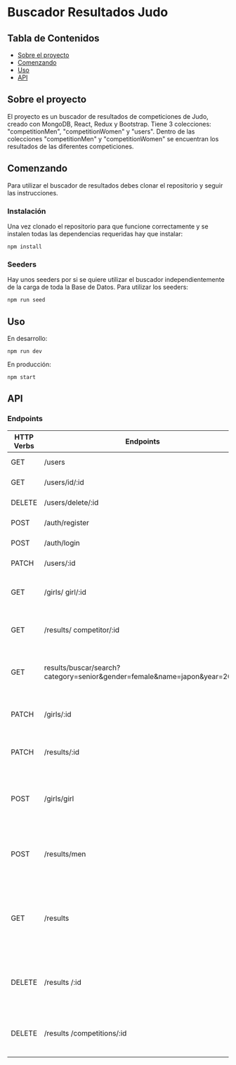 # Buscador Resultados Judo

## Tabla de Contenidos

- [Sobre el proyecto](#sobre-el-proyecto)
- [Comenzando](#comenzando)
- [Uso](#uso)
- [API](#api)

## Sobre el proyecto <a name = "sobre-el-proyecto"></a>

El proyecto es un buscador de resultados de competiciones de Judo, creado con MongoDB, React, Redux y Bootstrap. Tiene 3 colecciones: "competitionMen", "competitionWomen" y "users". Dentro de las colecciones "competitionMen" y "competitionWomen" se encuentran los resultados de las diferentes competiciones.

## Comenzando <a name = "comenzando"></a>

Para utilizar el buscador de resultados debes clonar el repositorio y seguir las instrucciones.

### Instalación

Una vez clonado el repositorio para que funcione correctamente y se instalen todas las dependencias requeridas hay que instalar:

```
npm install 
```


### Seeders

Hay unos seeders por si se quiere utilizar el buscador independientemente de la carga de toda la Base de Datos. Para utilizar los seeders:
```
npm run seed
```

## Uso <a name = "uso"></a>

En desarrollo:
```
npm run dev
```

En producción:

````
npm start
`````




## API <a name = "api"></a>

### Endpoints

HTTP Verbs | Endpoints | Acción |
| --- | --- | --- |
| GET | /users| Lista de todos los users |
| GET | /users/id/:id | Lista de los users por su id |
| DELETE | /users/delete/:id| Borrar users por su id|
| POST | /auth/register | Registrar usuarios |
| POST | /auth/login| Hacer Login usuario|
| PATCH| /users/:id | Actualizar usuario |
| GET | /girls/ girl/:id| Busqueda de competiciones de chicos por su id |
| GET | /results/ competitor/:id| Busqueda de competiciones de chica por su id |
| GET | results/buscar/search?category=senior&gender=female&name=japon&year=2025| Buscar: por Query Params: senior o junior, male o female, name, year|
| PATCH | /girls/:id | Actualizar competiciones  de chicas por su id |
| PATCH | /results/:id | Actualizar competiciones  de chicos por su id |
| POST | /girls/girl| Creacion de competiciones y resultados de competiciones de chicas|
| POST | /results/men| Creacion de competiciones y resultados de competiciones de chicos|
| GET | /results | Buscar y muestra  todas competiciones. Tanto competiciones de chicos como de chicas |
| DELETE | /results /:id| Borrar  Resultados Competiciones tanto de chicos como de chicas |
| DELETE | /results /competitions/:id| Borrar   Competiciones tanto de chicos como de chicas |
